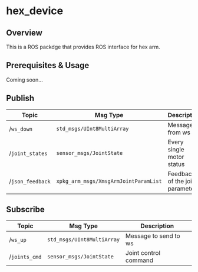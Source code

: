 # hex_device
## Overview
This is a ROS packdge that provides ROS interface for hex arm.
## Prerequisites & Usage
Coming soon...
## Publish
| Topic           | Msg Type                     | Description               |
| --------------- | ---------------------------- | ------------------------- |
| /`ws_down`      | `std_msgs/UInt8MultiArray`   | Message from ws           |
| /`joint_states` | `sensor_msgs/JointState`     | Every single motor status |
| /`json_feedback` | `xpkg_arm_msgs/XmsgArmJointParamList` | Feedback of the joint parameters|

## Subscribe
| Topic         | Msg Type                   | Description           |
| ------------- | -------------------------- | --------------------- |
| /`ws_up`      | `std_msgs/UInt8MultiArray` | Message to send to ws |
| /`joints_cmd` | `sensor_msgs/JointState`   | Joint control command |